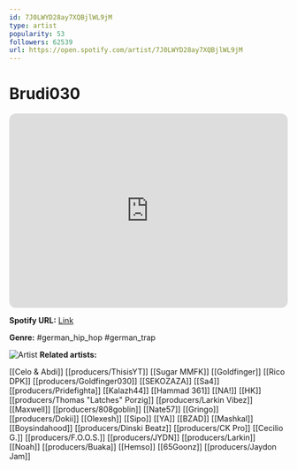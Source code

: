 ```yaml
---
id: 7J0LWYD28ay7XQBjlWL9jM
type: artist
popularity: 53
followers: 62539
url: https://open.spotify.com/artist/7J0LWYD28ay7XQBjlWL9jM
---
```

# Brudi030

<iframe style="border-radius:12px" src="https://open.spotify.com/embed/artist/7J0LWYD28ay7XQBjlWL9jM" width="100%" height="352" frameBorder="0" allowfullscreen="" allow="autoplay; clipboard-write; encrypted-media; fullscreen; picture-in-picture" loading="lazy"></iframe>

**Spotify URL:** [Link](https://open.spotify.com/artist/7J0LWYD28ay7XQBjlWL9jM)

**Genre:**  #german_hip_hop #german_trap

![Artist](https://i.scdn.co/image/ab6761610000e5ebcb741edcc6d015fee1b39984)
**Related artists:**

[[Celo & Abdi]]
[[producers/ThisisYT]]
[[Sugar MMFK]]
[[Goldfinger]]
[[Rico DPK]]
[[producers/Goldfinger030]]
[[SEKOZAZA]]
[[Sa4]]
[[producers/Pridefighta]]
[[Kalazh44]]
[[Hammad 361]]
[[NA!]]
[[HK]]
[[producers/Thomas "Latches" Porzig]]
[[producers/Larkin Vibez]]
[[Maxwell]]
[[producers/808goblin]]
[[Nate57]]
[[Gringo]]
[[producers/Dokii]]
[[Olexesh]]
[[Sipo]]
[[YA]]
[[BZAD]]
[[Mashkal]]
[[Boysindahood]]
[[producers/Dinski Beatz]]
[[producers/CK Pro]]
[[Cecilio G.]]
[[producers/F.O.O.S.]]
[[producers/JYDN]]
[[producers/Larkin]]
[[Noah]]
[[producers/Buaka]]
[[Hemso]]
[[65Goonz]]
[[producers/Jaydon Jam]]
